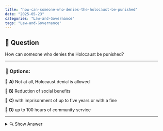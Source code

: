```yaml
---
title: "how-can-someone-who-denies-the-holocaust-be-punished"
date: "2025-05-23"
categories: "Law-and-Governance"
tags: "Law-and-Governance"
---
```


## 📌 **Question**

How can someone who denies the Holocaust be punished?



---

### 📝 **Options:**

🔘 **A)** Not at all, Holocaust denial is allowed

🔘 **B)** Reduction of social benefits

🔘 **C)** with imprisonment of up to five years or with a fine

🔘 **D)** up to 100 hours of community service

---

<details>
  <summary>🔍 Show Answer</summary>

  <p>
💡  <b>Correct Answer:</b>  c
  </p>
  <p>
    📖<b>Explanation:</b>
    
  </p>
</details>

